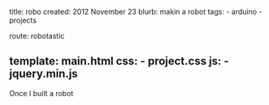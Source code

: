 title: robo
created: 2012 November 23
blurb: makin a robot
tags:
    - arduino
    - projects

route: robotastic

template: main.html
css:
    - project.css
js:
    - jquery.min.js
---

Once I built a robot
